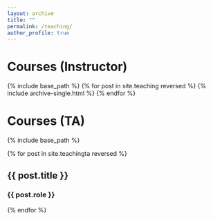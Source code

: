 ```yaml
---
layout: archive
title: ""
permalink: /teaching/
author_profile: true
---
```


Courses (Instructor)
======
  {% include base_path %}
{% for post in site.teaching reversed %}
  {% include archive-single.html %}
{% endfor %}

Courses (TA)
======
 {% include base_path %}
 
{% for post in site.teachingta reversed %}
  <h2>{{ post.title }}</h2>
    <h3>{{ post.role }}</h3>
{% endfor %}


 <!---
  

 
  --->